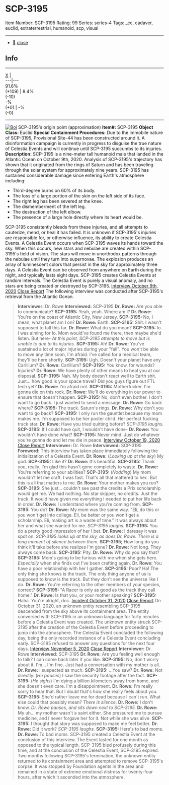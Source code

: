 # SCP-3195
Item Number: SCP-3195
Rating: 99
Series: series-4
Tags: _cc, cadaver, euclid, extraterrestrial, humanoid, scp, visual

---

  * [](javascript:;)
[close](javascript:;)
## Info
* * *
[X](javascript:;)
|   
---|---  
91.6%  
(+109) | 8.4%  
(-10)  
-%  
(+0) | -%  
(-0)  
* * *

[![Boi](https://scp-wiki.wdfiles.com/local--resized-images/scp-3195/Boi/medium.jpg)](https://scp-wiki.wdfiles.com/local--files/scp-3195/Boi)
SCP-3195's origin point (approximation)
**Item#:** SCP-3195
**Object Class:** Euclid
**Special Containment Procedures:** Due to the immobile nature of SCP-3195, Provisional Site-44 has been constructed around it. A disinformation campaign is currently in progress to disguise the true nature of Celestia Events and will continue until SCP-3195 succumbs to its injuries.
**Description:** SCP-3195 is a nine-meter tall humanoid male that landed in the Atlantic Ocean on October 9th, 2020. Analysis of SCP-3195's trajectory has shown that it originated from the rings of Saturn and has been traveling through the solar system for approximately nine years.
SCP-3195 has sustained considerable damage since entering Earth's atmosphere including:
  * Third-degree burns on 60% of its body.
  * The loss of a large portion of the skin on the left side of its face.
  * The right leg has been severed at the knee.
  * The dismemberment of the left leg.
  * The destruction of the left elbow.
  * The presence of a large hole directly where its heart would be.

SCP-3195 consistently bleeds from these injuries, and all attempts to cauterize, mend, or heal it has failed. It is unknown if SCP-3195's injuries are responsible for, or otherwise influence, its ability to create Celestia Events.
A Celestia Event occurs when SCP-3195 waves its hands toward the sky. When this occurs, new stars and nebulae are created within SCP-3195's field of vision. The stars will move in unorthodox patterns through the nebulae until they turn into supernovae. The explosion produces an array of luminescent colors that persist in the sky for approximately three days. A Celestia Event can be observed from anywhere on Earth during the night, and typically lasts eight days. SCP-3195 creates Celestia Events at random intervals.
The Celestia Event is purely a visual anomaly, and no stars are being created or destroyed by SCP-3195.
[Interview October 9th, 2020](javascript:;)
[Close Report](javascript:;)
The following interview was conducted after SCP-3195's retrieval from the Atlantic Ocean.
> **Interviewer:** Dr. Rowe
> **Interviewed:** SCP-3195
> **Dr. Rowe:** Are you able to communicate?
> **SCP-3195:** Yeah, yeah. Where am I?
> **Dr. Rowe:** You're on the coast of Atlantic City, New Jersey.
> **SCP-3195:** No, I mean, what planet am I on?
> **Dr. Rowe:** Earth.
> **SCP-3195:** Shit. I wasn't supposed to fall this far.
> **Dr. Rowe:** What do you mean?
> **SCP-3195:** Io. I was aiming for Io. Mom would've found me there, then maybe she'd listen. But here-
> _At this point, SCP-3195 attempts to move but is unable to due to its injuries._
> **SCP-3195:** Ah!
> **Dr. Rowe:** You've sustained a lot of major injuries during your "fall". You won't be able to move any time soon, I'm afraid. I've called for a medical team, they'll be here shortly.
> **SCP-3195:** Ugh. Doesn't your planet have any Carillium?
> **Dr. Rowe:** Carillium?
> **SCP-3195:** You know, for wounds? Injuries?
> **Dr. Rowe:** We have plenty of other means to heal you at our disposal.
> **SCP-3195:** Nah. My body doesn't react well to Earth shit. Just… how good is your space travel? Did you guys figure out FTL tech yet?
> **Dr. Rowe:** I'm afraid not.
> **SCP-3195:** Motherfucker. I'm gonna die on this rock.
> **Dr. Rowe:** We'll do everything in our power to ensure that doesn't happen.
> **SCP-3195:** No, don't even bother. I don't want to go back. I just wanted to send a message.
> **Dr. Rowe:** Go back where?
> **SCP-3195:** The track. Saturn's rings.
> **Dr. Rowe:** Why don't you want to go back?
> **SCP-3195:** I only run the gauntlet because my mom makes me. I'm supposed to be her poster child. Her perfect fucking track star.
> **Dr. Rowe:** Have you tried quitting before?
> _SCP-3195 laughs._
> **SCP-3195:** If I could have quit, I wouldn't have done-
> **Dr. Rowe:** You wouldn't have done what?
> **SCP-3195:** Never mind. Just do whatever you're gonna do and let me die in peace.
[Interview October 19, 2020](javascript:;)
[Close Report](javascript:;)
> **Interviewer:** Dr. Rowe
> **Interviewed:** SCP-3195
> **Foreword:** This interview has taken place immediately following the initialitzation of a Celestia Event.
> **Dr. Rowe:** (_Looking up at the sky_) My god.
> **SCP-3195:** Like it?
> **Dr. Rowe:** It's beautiful.
> **SCP-3195:** Thank you, really. I'm glad this hasn't gone completely to waste.
> **Dr. Rowe:** You're referring to your abilities?
> **SCP-3195:** (_Nodding_) My mom wouldn't let me craft. I was fast. That's all that mattered to her.. But this is all that matters to me.
> **Dr. Rowe:** Your mother makes you run?
> **SCP-3195:** She just… couldn't see past the credits a Prix scholarship would get me. We had nothing. No star skipper, no credits. Just the track. It would have given me everything I needed to put her life back in order.
> **Dr. Rowe:** I understand where you're coming from.
> **SCP-3195:** You do?
> **Dr. Rowe:** My mom was the same way. "Eli, do this or you won't get into college. Eli, be better or you won't get a scholarship. Eli, making art is a waste of time." It was always about her and what she wanted for me.
> _SCP-3195 laughs._
> **SCP-3195:** You do a pretty good impression of her I bet.
> **Dr. Rowe:** I daresay it was spot on.
> _SCP-3195 looks up at the sky, as does Dr. Rowe. There is a long moment of silence between them._
> **SCP-3195;** How long do you think it'll take before she realizes I'm gone?
> **Dr. Rowe:** Not long. They always come back.
> **SCP-3195:** Pity.
> **Dr. Rowe:** Why do you say that?
> **SCP-3195:** Mom's going to be furious with me when she gets here. _Especially_ when she finds out I've been crafting again.
> **Dr. Rowe:** You have a poor relationship with her I gather.
> **SCP-3195:** Poor? Ha! The only thing she knows is the track. The only thing anyone of us is supposed to know is the track. But they don't see the universe like I do.
> **Dr. Rowe:** You're referring to the other members of your species, correct?
> **SCP-3195:** "A Racer is only as good as the track they call home."
> **Dr. Rowe:** Is that you, or your mother speaking?
> **SCP-3195:** Haha. You're alright, doc.
[Incident October 31, 2020](javascript:;)
[Close Report](javascript:;)
On October 31, 2020, an unknown entity resembling SCP-3195 descended from the sky above its containment area. The entity conversed with SCP-3195 in an unknown language for forty minutes before a Celestia Event was created.
The unknown entity struck SCP-3195 after the creation of the Celestia Event before proceeding to jump into the atmosphere. The Celestia Event concluded the following day, being the only recorded instance of a Celestia Event concluding early.
SCP-3195 refused to answer any questions for the next four days.
[Interview November 5, 2020](javascript:;)
[Close Report](javascript:;)
> **Interviewer:** Dr. Rowe
> **Interviewed:** SCP-3195
> **Dr. Rowe:** Are you feeling well enough to talk? I can come back later if you like.
> **SCP-3195:** No, don't worry about it. I'm… I'm fine. Just had a conversation with my mother is all.
> **Dr. Rowe:** I suspected as much.
> **SCP-3195:** …You saw?
> **Dr. Rowe:** Not directly. (_He pauses_) I saw the security footage after the fact.
> **SCP-3195:** (_He sighs_) I'm dying a billion kilometers away from home, and she doesn't even care. I'm a disappointment.
> **Dr. Rowe:** I'm really sorry to hear that. But I doubt that's how she really feels about you.
> **SCP-3195:** She'd rather leave me for dead because I can't run. What else could that possibly mean?
> _There is silence._
> **Dr. Rowe:** I don't know.
> _Dr. Rowe pauses, and sits down next to SCP-3195._
> **Dr. Rowe:** My uh… my mother wasn't a saint either. She pressured me to pursue medicine, and I never forgave her for it. Not while she was alive.
> **SCP-3195:** I thought that story was supposed to make me feel better.
> **Dr. Rowe:** Did it work?
> _SCP-3195 laughs._
> **SCP-3195:** Here's to bad moms.
> **Dr. Rowe:** To bad moms.
SCP-3195 created a Celestia Event at the conclusion of this interview. The Event lasted for one month as opposed to the typical length. SCP-3195 bled profusely during this time, and at the conclusion of the Celestia Event, SCP-3195 expired.
Two months following SCP-3195's termination, the unknown entity returned to its containment area and attempted to remove SCP-3195's corpse. It was stopped by Foundation agents in the area and remained in a state of extreme emotional distress for twenty-four hours, after which it ascended into the atmosphere.